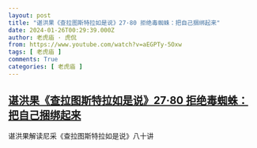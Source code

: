 ```yaml
---
layout: post
title: "谌洪果《查拉图斯特拉如是说》27·80 拒绝毒蜘蛛：把自己捆绑起来"
date: 2024-01-26T00:29:39.000Z
author: 老虎庙 · 虎侃
from: https://www.youtube.com/watch?v=aEGPTy-5Oxw
tags: [ 老虎庙 ]
comments: True
categories: [ 老虎庙 ]
---
```

<!--1706228979000-->
[谌洪果《查拉图斯特拉如是说》27·80 拒绝毒蜘蛛：把自己捆绑起来](https://www.youtube.com/watch?v=aEGPTy-5Oxw)
------

<div>
谌洪果解读尼采《查拉图斯特拉如是说》八十讲
</div>
